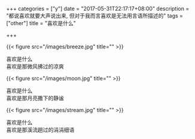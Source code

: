 +++
categories = ["y"]
date = "2017-05-31T22:17:17+08:00"
description = "都说喜欢就要大声说出来, 但对于我而言喜欢是无法用言语所描述的"
tags = ["other"]
title = "喜欢是什么"

+++

{{< figure src="/images/breeze.jpg" title="" >}}

喜欢是什么  
喜欢是那微风拂过的凉爽

{{< figure src="/images/moon.jpg" title="" >}}

喜欢是什么  
喜欢是那月亮撒下的静谧

{{< figure src="/images/stream.jpg" title="" >}}

喜欢是什么  
喜欢是那溪流趟过的涓涓细语